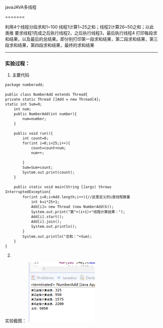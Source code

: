 javaJAVA多线程

=======

利用4个线程分段求和1~100
线程1计算1~25之和；线程2计算26~50之和；以此类推
要求线程1完成之后执行线程2，之后执行线程3，最后执行线程4
打印每段求和结果，以及最后的总结果。即分别打印第一段求和结果，第二段求和结果，第三段求和结果，第四段求和结果，最终的求和结果

------------------
 ### 实验过程：
 
1. 主要代码
```
package numberadd;

public class NumberAdd extends Thread{
private static Thread []Add = new Thread[4];
static int Sum=0;
	int num;
	public NumberAdd(int number){
		num=number;
	}
	
	public void run(){
		int count=0;
		for(int i=0;i<25;i++){
			count=count+num;
			num++;
			
		}
		Sum=Sum+count;
		System.out.print(count);
	}
	
	public static void main(String []args) throws InterruptedException{
		for(int i=0;i<Add.length;i++){//这里定义的i是线程数量
			int k=i*25+1;
			Add[i]= new Thread (new NumberAdd(k));
			System.out.print("第"+(i+1)+"线程计算结果：");
			Add[i].start();
			Add[i].join();
			System.out.println();
		}
		System.out.println("总和："+Sum);
	}
}

```
2. 
实验截图：
![](https://github.com/123012013021/javaSpace/blob/master/numberadd/img/2.png)







